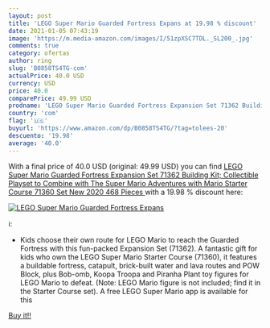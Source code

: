 ```yaml
---
layout: post
title: 'LEGO Super Mario Guarded Fortress Expans at 19.98 % discount'
date: 2021-01-05 07:43:19
image: 'https://m.media-amazon.com/images/I/51zpXSC7TDL._SL200_.jpg'
comments: true
category: ofertas
author: ring
slug: 'B0858TS4TG-com'
actualPrice: 40.0 USD
currency: USD
price: 40.0
comparePrice: 49.99 USD
prodname: 'LEGO Super Mario Guarded Fortress Expansion Set 71362 Building Kit; Collectible Playset to Combine with The Super Mario Adventures with Mario Starter Course  71360  Set  New 2020  468 Pieces '
country: 'com'
flag: '🇺🇸'
buyurl: 'https://www.amazon.com/dp/B0858TS4TG/?tag=tolees-20'
descuento: '19.98'
average: '40.0'
---
```


With a final price of 40.0 USD (original: 49.99 USD) you can find [LEGO Super Mario Guarded Fortress Expansion Set 71362 Building Kit; Collectible Playset to Combine with The Super Mario Adventures with Mario Starter Course  71360  Set  New 2020  468 Pieces ](https://www.amazon.com/dp/B0858TS4TG/?tag=tolees-20) with a  19.98 % discount here:

[![LEGO Super Mario Guarded Fortress Expans](https://m.media-amazon.com/images/I/51zpXSC7TDL._SL200_.jpg)](https://www.amazon.com/dp/B0858TS4TG/?tag=tolees-20)

ℹ️:

- Kids choose their own route for LEGO Mario to reach the Guarded Fortress with this fun-packed Expansion Set (71362). A fantastic gift for kids who own the LEGO Super Mario Starter Course (71360), it features a buildable fortress, catapult, brick-built water and lava routes and POW Block, plus Bob-omb, Koopa Troopa and Piranha Plant toy figures for LEGO Mario to defeat. (Note: LEGO Mario figure is not included; find it in the Starter Course set). A free LEGO Super Mario app is available for this

[Buy it!!](https://www.amazon.com/dp/B0858TS4TG/?tag=tolees-20)

